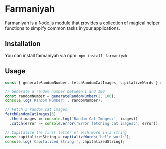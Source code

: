 # Farmaniyah

Farmaniyah is a Node.js module that provides a collection of magical helper functions to simplify common tasks in your applications.

## Installation

You can install farmaniyah via npm: `npm install farmaniyah`

## Usage
```javascript
const { generateRandomNumber, fetchRandomCatImages, capitalizeWords } = require('magic-helpers');

// Generate a random number between 1 and 100
const randomNumber = generateRandomNumber(1, 100);
console.log('Random Number:', randomNumber);

// Fetch 3 random cat images
fetchRandomCatImages(3)
  .then(images => console.log('Random Cat Images:', images))
  .catch(error => console.error('Error fetching cat images:', error));

// Capitalize the first letter of each word in a string
const capitalizedString = capitalizeWords('hello world');
console.log('Capitalized String:', capitalizedString);
```
